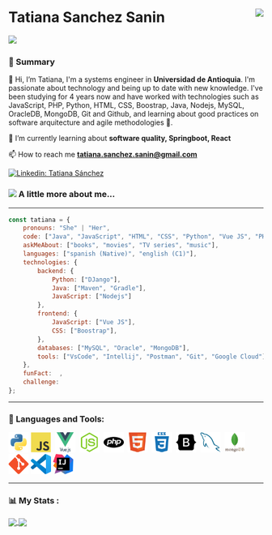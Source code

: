 <div align="left">
  <img src="https://media.giphy.com/media/A9dZqpVpbLsju/giphy.gif" align="right" border-radius="50px" height="70">
  <h1>Tatiana Sanchez Sanin</h1>
  <img src="https://readme-typing-svg.herokuapp.com?size=14&color=fff&lines=Good+design+adds+value+faster+than+it+adds+cost.%7C">
</div>


### 👾 Summary

👋 Hi, I’m Tatiana, I'm a systems engineer in **Universidad de Antioquia**. I'm passionate about technology and being up to date with new knowledge. I've been studying for 4 years now and have worked with technologies such as JavaScript, PHP, Python, HTML, CSS, Boostrap, Java, Nodejs, MySQL, OracleDB, MongoDB, Git and Github, and learning about good practices on software arquitecture and agile methodologies 👀.

🌱 I’m currently learning about **software quality, Springboot, React**


📫 How to reach me **tatiana.sanchez.sanin@gmail.com**

[![Linkedin: Tatiana Sánchez](https://img.shields.io/badge/LinkedIn-pink?style=for-the-badge&logo=linkedin&logoColor=black)](https://www.linkedin.com/in/tatiana-sanchez-sanin/)


### <img src="https://media.giphy.com/media/JoaeMGYYkHpC/giphy.gif" width="50"> A little more about me...  

---

```javascript
const tatiana = {
    pronouns: "She" | "Her",
    code: ["Java", "JavaScript", "HTML", "CSS", "Python", "Vue JS", "PHP"],
    askMeAbout: ["books", "movies", "TV series", "music"],
    languages: ["spanish (Native)", "english (C1)"],
    technologies: {
        backend: {
            Python: ["DJango"],
            Java: ["Maven", "Gradle"],
            JavaScript: ["Nodejs"]
        },
        frontend: {
            JavaScript: ["Vue JS"],
            CSS: ["Boostrap"],
        },
        databases: ["MySQL", "Oracle", "MongoDB"],
        tools: ["VsCode", "Intellij", "Postman", "Git", "Google Cloud"]
    },
    funFact:  ,
    challenge: 
};
```
---

<div align="left">
    <h3>🔨 Languages and Tools:</h3>
    <div>
        <img src="https://github.com/devicons/devicon/blob/master/icons/python/python-original.svg" title="Python" **alt="Python" width="40" height="40"/>
        <img src="https://github.com/devicons/devicon/blob/master/icons/javascript/javascript-original.svg" title="JavaScript" alt="JavaScript" width="40" height="40"/>&nbsp;
        <img src="https://github.com/devicons/devicon/blob/master/icons/vuejs/vuejs-original-wordmark.svg" title="Vue JS" alt="Vue JS" width="40" height="40"/>&nbsp;
        <img src="https://github.com/devicons/devicon/blob/master/icons/nodejs/nodejs-plain.svg" title="NodeJs" alt="NodeJs" width="40" height="40"/>&nbsp;
        <img src="https://github.com/devicons/devicon/blob/master/icons/php/php-plain.svg" title="PHP" alt="PHP" width="40" height="40"/>&nbsp;
        <img src="https://github.com/devicons/devicon/blob/master/icons/html5/html5-original.svg" title="HTML5" alt="HTML" width="40" height="40"/>&nbsp;
        <img src="https://github.com/devicons/devicon/blob/master/icons/css3/css3-plain-wordmark.svg"  title="CSS3" alt="CSS" width="40" height="40"/>&nbsp;
        <img src="https://github.com/devicons/devicon/blob/master/icons/bootstrap/bootstrap-plain.svg" title="Bootstrap" alt="Bootstrap" width="40" height="40"/>&nbsp;
        <img src="https://github.com/devicons/devicon/blob/master/icons/mysql/mysql-plain.svg" title="MySQL"  alt="MySQL" width="40" height="40"/>&nbsp;
        <img src="https://github.com/devicons/devicon/blob/master/icons/mongodb/mongodb-original-wordmark.svg" title="Mongo DB"  alt="Mongo DB" width="40" height="40"/>&nbsp;
        <img src="https://github.com/devicons/devicon/blob/master/icons/git/git-plain.svg" title="Git" **alt="Git" width="40" height="40"/>
        <img src="https://github.com/devicons/devicon/blob/master/icons/vscode/vscode-original.svg" title="VsCode" **alt="VsCode" width="40" height="40"/>
      <img src="https://github.com/devicons/devicon/blob/master/icons/intellij/intellij-original.svg" title="IntelliJ" **alt="IntelliJ" width="40" height="40"/>
     </div>
</div>

---

### 📊 My Stats :

<a href="https://github.com/anuraghazra/github-readme-stats">
  <img align="center" src="https://github-readme-stats.vercel.app/api?username=TatianaSanchez01&show_icons=true&theme=dracula" />
</a>

<a href="https://github.com/anuraghazra/github-readme-stats">
  <img align="center" src="https://github-readme-stats.vercel.app/api/top-langs/?username=TatianaSanchez01&layout=compact&theme=dracula" />
</a>
